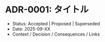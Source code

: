 # ADR-0001: タイトル
- Status: Accepted | Proposed | Superseded
- Date: 2025-09-XX
- Context / Decision / Consequences / Links
